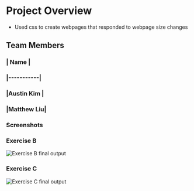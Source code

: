# Project Overview
- Used css to create webpages that responded to webpage size changes
## Team Members 
### |   Name    |
### |-----------|
### |Austin Kim |
### |Matthew Liu|
### Screenshots
### Exercise B
![Exercise B final output](./ExerciseB.gif)
### Exercise C
![Exercise C final output](./ExerciseC.gif)

